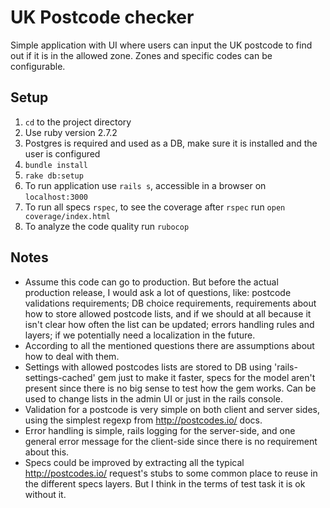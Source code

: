 # UK Postcode checker
Simple application with UI where users can input the UK postcode to find out if it is in the allowed zone. Zones and specific codes can be configurable.

## Setup
1. `cd` to the project directory
2. Use ruby version 2.7.2
3. Postgres is required and used as a DB, make sure it is installed and the user is configured
4. `bundle install`
5. `rake db:setup`
6. To run application use `rails s`, accessible in a browser on `localhost:3000`
7. To run all specs `rspec`, to see the coverage after `rspec` run `open coverage/index.html`
8. To analyze the code quality run `rubocop`


## Notes
- Assume this code can go to production. But before the actual production release, I would ask a lot of questions, like: postcode validations requirements; DB choice requirements, requirements about how to store allowed postcode lists, and if we should at all because it isn't clear how often the list can be updated; errors handling rules and layers; if we potentially need a localization in the future.
- According to all the mentioned questions there are assumptions about how to deal with them.
- Settings with allowed postcodes lists are stored to DB using 'rails-settings-cached' gem just to make it faster, specs for the model aren't present since there is no big sense to test how the gem works. Can be used to change lists in the admin UI or just in the rails console.
- Validation for a postcode is very simple on both client and server sides, using the simplest regexp from http://postcodes.io/ docs.
- Error handling is simple, rails logging for the server-side, and one general error message for the client-side since there is no requirement about this.
- Specs could be improved by extracting all the typical http://postcodes.io/ request's stubs to some common place to reuse in the different specs layers. But I think in the terms of test task it is ok without it.

